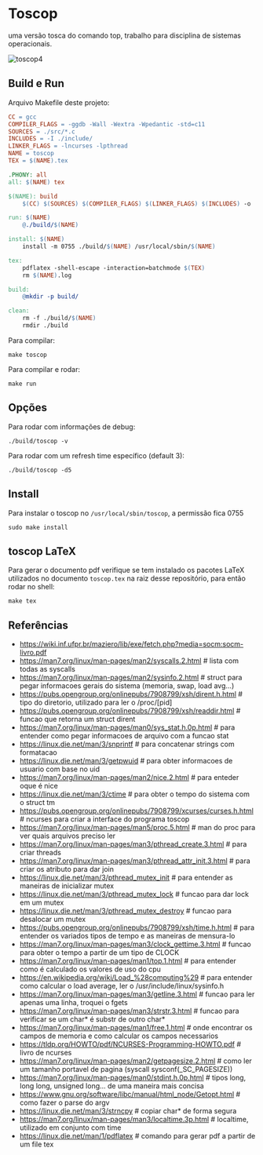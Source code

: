 # Toscop
uma versão tosca do comando top,
trabalho para disciplina de sistemas operacionais.

![toscop4](https://user-images.githubusercontent.com/66813406/231803102-dae021aa-228b-4f96-8255-e3e38ff0d919.gif)

## Build e Run

Arquivo Makefile deste projeto:
```Makefile
CC = gcc
COMPILER_FLAGS = -ggdb -Wall -Wextra -Wpedantic -std=c11
SOURCES = ./src/*.c
INCLUDES = -I ./include/
LINKER_FLAGS = -lncurses -lpthread 
NAME = toscop
TEX = $(NAME).tex

.PHONY: all
all: $(NAME) tex

$(NAME): build
	$(CC) $(SOURCES) $(COMPILER_FLAGS) $(LINKER_FLAGS) $(INCLUDES) -o ./build/$(NAME)

run: $(NAME) 
	@./build/$(NAME)

install: $(NAME)
	install -m 0755 ./build/$(NAME) /usr/local/sbin/$(NAME)

tex:
	pdflatex -shell-escape -interaction=batchmode $(TEX) 
	rm $(NAME).log 

build:
	@mkdir -p build/

clean:
	rm -f ./build/$(NAME)
	rmdir ./build
```

Para compilar:
```console
make toscop
```
Para compilar e rodar:
```console
make run
```

## Opções 
Para rodar com informações de debug:
```console
./build/toscop -v
```
Para rodar com um refresh time específico (default 3):
```console
./build/toscop -d5
```

## Install
Para instalar o toscop no `/usr/local/sbin/toscop`, a permissão fica 0755
```console
sudo make install
```

## toscop LaTeX
Para gerar o documento pdf verifique se tem instalado os pacotes LaTeX utilizados
no documento `toscop.tex` na raiz desse repositório, para então rodar no shell:
```console
make tex
```

## Referências
- https://wiki.inf.ufpr.br/maziero/lib/exe/fetch.php?media=socm:socm-livro.pdf 
- https://man7.org/linux/man-pages/man2/syscalls.2.html                # lista com todas as syscalls
- https://man7.org/linux/man-pages/man2/sysinfo.2.html                 # struct para pegar informacoes gerais do sistema (memoria, swap, load avg...)
- https://pubs.opengroup.org/onlinepubs/7908799/xsh/dirent.h.html      # tipo do diretorio, utilizado para ler o /proc/[pid] 
- https://pubs.opengroup.org/onlinepubs/7908799/xsh/readdir.html       # funcao que retorna um struct dirent
- https://man7.org/linux/man-pages/man0/sys_stat.h.0p.html             # para entender como pegar informacoes de arquivo com a funcao stat 
- https://linux.die.net/man/3/snprintf                                 # para concatenar strings com formatacao
- https://linux.die.net/man/3/getpwuid                                 # para obter informacoes de usuario com base no uid
- https://man7.org/linux/man-pages/man2/nice.2.html                    # para enteder oque é nice
- https://linux.die.net/man/3/ctime                                    # para obter o tempo do sistema com o struct tm
- https://pubs.opengroup.org/onlinepubs/7908799/xcurses/curses.h.html  # ncurses para criar a interface do programa toscop
- https://man7.org/linux/man-pages/man5/proc.5.html                    # man do proc para ver quais arquivos preciso ler
- https://man7.org/linux/man-pages/man3/pthread_create.3.html          # para criar threads
- https://man7.org/linux/man-pages/man3/pthread_attr_init.3.html       # para criar os atributo para dar join
- https://linux.die.net/man/3/pthread_mutex_init                       # para entender as maneiras de inicializar mutex
- https://linux.die.net/man/3/pthread_mutex_lock                       # funcao para dar lock em um mutex
- https://linux.die.net/man/3/pthread_mutex_destroy                    # funcao para desalocar um mutex 
- https://pubs.opengroup.org/onlinepubs/7908799/xsh/time.h.html        # para entender os variados tipos de tempo e as maneiras de mensura-lo 
- https://man7.org/linux/man-pages/man3/clock_gettime.3.html           # funcao para obter o tempo a partir de um tipo de CLOCK 
- https://man7.org/linux/man-pages/man1/top.1.html                     # para entender como é calculado os valores de uso do cpu
- https://en.wikipedia.org/wiki/Load_%28computing%29                   # para entender como calcular o load average, ler o /usr/include/linux/sysinfo.h
- https://man7.org/linux/man-pages/man3/getline.3.html                 # funcao para ler apenas uma linha, troquei o fgets
- https://man7.org/linux/man-pages/man3/strstr.3.html                  # funcao para verificar se um char* é substr de outro char*
- https://man7.org/linux/man-pages/man1/free.1.html                    # onde encontrar os campos de memoria e como calcular os campos necessarios
- https://tldp.org/HOWTO/pdf/NCURSES-Programming-HOWTO.pdf             # livro de ncurses
- https://man7.org/linux/man-pages/man2/getpagesize.2.html             # como ler um tamanho portavel de pagina (syscall sysconf(_SC_PAGESIZE))
- https://man7.org/linux/man-pages/man0/stdint.h.0p.html               # tipos long, long long, unsigned long... de uma maneira mais concisa
- https://www.gnu.org/software/libc/manual/html_node/Getopt.html       # como fazer o parse do argv 
- https://linux.die.net/man/3/strncpy                                  # copiar char* de forma segura
- https://man7.org/linux/man-pages/man3/localtime.3p.html              # localtime, utilizado em conjunto com time
- https://linux.die.net/man/1/pdflatex                                 # comando para gerar pdf a partir de um file tex
